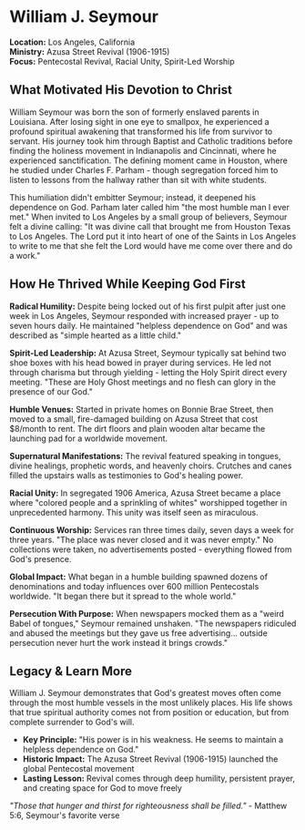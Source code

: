 # William J. Seymour

**Location:** Los Angeles, California  
**Ministry:** Azusa Street Revival (1906-1915)  
**Focus:** Pentecostal Revival, Racial Unity, Spirit-Led Worship

## What Motivated His Devotion to Christ

William Seymour was born the son of formerly enslaved parents in Louisiana. After losing sight in one eye to smallpox, he experienced a profound spiritual awakening that transformed his life from survivor to servant. His journey took him through Baptist and Catholic traditions before finding the holiness movement in Indianapolis and Cincinnati, where he experienced sanctification. The defining moment came in Houston, where he studied under Charles F. Parham - though segregation forced him to listen to lessons from the hallway rather than sit with white students.

This humiliation didn't embitter Seymour; instead, it deepened his dependence on God. Parham later called him "the most humble man I ever met." When invited to Los Angeles by a small group of believers, Seymour felt a divine calling: "It was divine call that brought me from Houston Texas to Los Angeles. The Lord put it into heart of one of the Saints in Los Angeles to write to me that she felt the Lord would have me come over there and do a work."

## How He Thrived While Keeping God First

**Radical Humility:** Despite being locked out of his first pulpit after just one week in Los Angeles, Seymour responded with increased prayer - up to seven hours daily. He maintained "helpless dependence on God" and was described as "simple hearted as a little child."

**Spirit-Led Leadership:** At Azusa Street, Seymour typically sat behind two shoe boxes with his head bowed in prayer during services. He led not through charisma but through yielding - letting the Holy Spirit direct every meeting. "These are Holy Ghost meetings and no flesh can glory in the presence of our God."

**Humble Venues:** Started in private homes on Bonnie Brae Street, then moved to a small, fire-damaged building on Azusa Street that cost $8/month to rent. The dirt floors and plain wooden altar became the launching pad for a worldwide movement.

**Supernatural Manifestations:** The revival featured speaking in tongues, divine healings, prophetic words, and heavenly choirs. Crutches and canes filled the upstairs walls as testimonies to God's healing power.

**Racial Unity:** In segregated 1906 America, Azusa Street became a place where "colored people and a sprinkling of whites" worshipped together in unprecedented harmony. This unity was itself seen as miraculous.

**Continuous Worship:** Services ran three times daily, seven days a week for three years. "The place was never closed and it was never empty." No collections were taken, no advertisements posted - everything flowed from God's presence.

**Global Impact:** What began in a humble building spawned dozens of denominations and today influences over 600 million Pentecostals worldwide. "It began there but it spread to the whole world."

**Persecution With Purpose:** When newspapers mocked them as a "weird Babel of tongues," Seymour remained unshaken. "The newspapers ridiculed and abused the meetings but they gave us free advertising... outside persecution never hurt the work instead it brings crowds."

## Legacy & Learn More

William J. Seymour demonstrates that God's greatest moves often come through the most humble vessels in the most unlikely places. His life shows that true spiritual authority comes not from position or education, but from complete surrender to God's will.

- **Key Principle:** "His power is in his weakness. He seems to maintain a helpless dependence on God."
- **Historic Impact:** The Azusa Street Revival (1906-1915) launched the global Pentecostal movement
- **Lasting Lesson:** Revival comes through deep humility, persistent prayer, and creating space for God to move freely

*"Those that hunger and thirst for righteousness shall be filled."* - Matthew 5:6, Seymour's favorite verse
